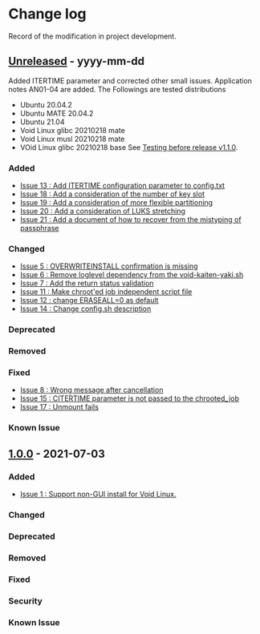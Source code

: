 # Change log
Record of the modification in project development.

## [Unreleased] - yyyy-mm-dd
Added ITERTIME parameter and corrected other small issues. Application notes AN01-04 are added. 
The Followings are tested distributions 
- Ubuntu 20.04.2
- Ubuntu MATE 20.04.2
- Ubuntu 21.04
- Void Linux glibc 20210218 mate
- Void Linux musl 20210218 mate
- VOid Linux glibc 20210218 base
See [Testing before release v1.1.0](https://github.com/suikan4github/kaiten-yaki/issues/16).
### Added
- [Issue 13 : Add ITERTIME configuration parameter to config.txt](https://github.com/suikan4github/kaiten-yaki/issues/13)
- [Issue 18 : Add a consideration of the number of key slot](https://github.com/suikan4github/kaiten-yaki/issues/18)
- [Issue 19 : Add a consideration of more flexible partitioning](https://github.com/suikan4github/kaiten-yaki/issues/19)
- [Issue 20 : Add a consideration of LUKS stretching](https://github.com/suikan4github/kaiten-yaki/issues/20)
- [Issue 21 : Add a document of how to recover from the mistyping of passphrase](https://github.com/suikan4github/kaiten-yaki/issues/21)

### Changed
- [Issue 5 : OVERWRITEINSTALL confirmation is missing](https://github.com/suikan4github/kaiten-yaki/issues/5)
- [Issue 6 : Remove loglevel dependency from the void-kaiten-yaki.sh ](https://github.com/suikan4github/kaiten-yaki/6)
- [Issue 7 : Add the return status validation ](https://github.com/suikan4github/kaiten-yaki/7)
- [Issue 11 : Make chroot'ed job independent script file ](https://github.com/suikan4github/kaiten-yaki/11)
- [Issue 12 : change ERASEALL=0 as default ](https://github.com/suikan4github/kaiten-yaki/12)
- [Issue 14 : Change config.sh description ](https://github.com/suikan4github/kaiten-yaki/14)

### Deprecated
### Removed
### Fixed
- [Issue 8 : Wrong message after cancellation ](https://github.com/suikan4github/kaiten-yaki/8)
- [Issue 15 : CITERTIME parameter is not passed to the chrooted_job ](https://github.com/suikan4github/kaiten-yaki/15)
- [Issue 17 : Unmount fails ](https://github.com/suikan4github/kaiten-yaki/17)

### Known Issue

## [1.0.0] - 2021-07-03

### Added
- [Issue 1 : Support non-GUI install for Void Linux.](https://github.com/suikan4github/kaiten-yaki/issues/1)

### Changed
### Deprecated
### Removed
### Fixed
### Security
### Known Issue


[Unreleased]: https://github.com/suikan4github/kaiten-yaki/compare/v1.0.0...develop
[1.0.0]: https://github.com/suikan4github/kaiten-yaki/compare/v0.0.0...v1.0.0
